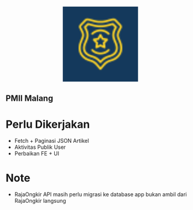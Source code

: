 <p align="center"><img src="public/assets/img/favicon1.png" width="200"></p>

## PMII Malang

# Perlu Dikerjakan

- Fetch + Paginasi JSON Artikel
- Aktivitas Publik User
- Perbaikan FE + UI

# Note

- RajaOngkir API masih perlu migrasi ke database app bukan ambil dari RajaOngkir langsung

